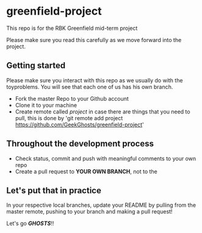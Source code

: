 # greenfield-project
This repo is for the RBK Greenfield mid-term project

Please make sure you read this carefully as we move forward into the project.

## Getting started
Please make sure you interact with this repo as we usually do with the toyproblems. You will see that each one of us has his own branch.

* Fork the master Repo to your Github account
* Clone it to your machine
* Create remote called _project_ in case there are things that you need to pull, this is done by 'git remote add project https://github.com/GeekGhosts/greenfield-project'

## Throughout the development process
* Check status, commit and push with meaningful comments to your own repo
* Create a pull request to **YOUR OWN BRANCH**, not to the

## Let's put that in practice
In your respective local branches, update your README by pulling from the master remote, pushing to your branch and making a pull request!

Let's go _**GHOSTS**_!!